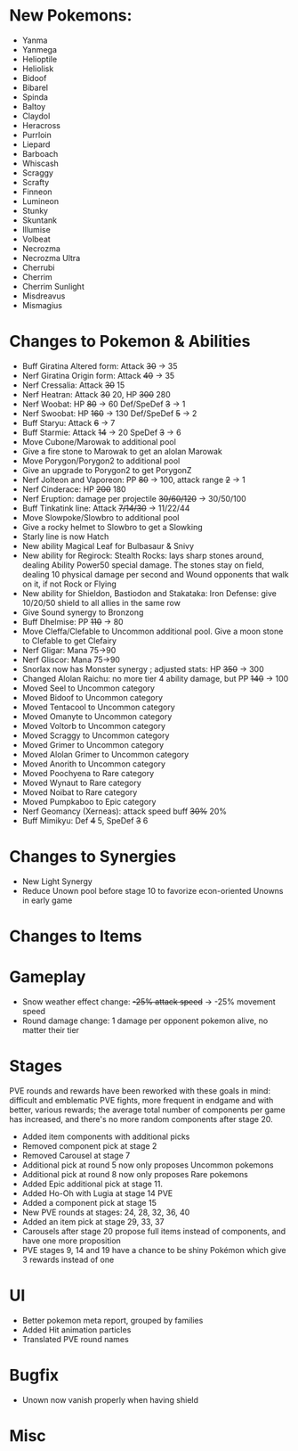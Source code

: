# New Pokemons:

- Yanma
- Yanmega
- Helioptile
- Heliolisk
- Bidoof
- Bibarel
- Spinda
- Baltoy
- Claydol
- Heracross
- Purrloin
- Liepard
- Barboach
- Whiscash
- Scraggy
- Scrafty
- Finneon
- Lumineon
- Stunky
- Skuntank
- Illumise
- Volbeat
- Necrozma
- Necrozma Ultra
- Cherrubi
- Cherrim
- Cherrim Sunlight
- Misdreavus
- Mismagius

# Changes to Pokemon & Abilities

- Buff Giratina Altered form: Attack ~~30~~ → 35
- Nerf Giratina Origin form: Attack ~~40~~ → 35
- Nerf Cressalia: Attack ~~30~~ 15
- Nerf Heatran: Attack ~~30~~ 20, HP ~~300~~ 280
- Nerf Woobat: HP ~~80~~ → 60 Def/SpeDef ~~3~~ → 1
- Nerf Swoobat: HP ~~160~~ → 130 Def/SpeDef ~~5~~ → 2
- Buff Staryu: Attack ~~6~~ → 7
- Buff Starmie: Attack ~~14~~ → 20 SpeDef ~~3~~ → 6
- Move Cubone/Marowak to additional pool
- Give a fire stone to Marowak to get an alolan Marowak
- Move Porygon/Porygon2 to additional pool
- Give an upgrade to Porygon2 to get PorygonZ
- Nerf Jolteon and Vaporeon: PP ~~80~~ → 100, attack range ~~2~~ → 1
- Nerf Cinderace: HP ~~200~~ 180
- Nerf Eruption: damage per projectile ~~30/60/120~~ → 30/50/100
- Buff Tinkatink line: Attack ~~7/14/30~~ → 11/22/44
- Move Slowpoke/Slowbro to additional pool
- Give a rocky helmet to Slowbro to get a Slowking
- Starly line is now Hatch
- New ability Magical Leaf for Bulbasaur & Snivy
- New ability for Regirock: Stealth Rocks: lays sharp stones around, dealing Ability Power50 special damage. The stones stay on field, dealing 10 physical damage per second and Wound opponents that walk on it, if not Rock or Flying
- New ability for Shieldon, Bastiodon and Stakataka: Iron Defense: give 10/20/50 shield to all allies in the same row
- Give Sound synergy to Bronzong
- Buff Dhelmise: PP ~~110~~ → 80
- Move Cleffa/Clefable to Uncommon additional pool. Give a moon stone to Clefable to get Clefairy
- Nerf Gligar: Mana 75→90
- Nerf Gliscor: Mana 75→90
- Snorlax now has Monster synergy ; adjusted stats: HP ~~350~~ → 300
- Changed Alolan Raichu: no more tier 4 ability damage, but PP ~~140~~ → 100
- Moved Seel to Uncommon category
- Moved Bidoof to Uncommon category
- Moved Tentacool to Uncommon category
- Moved Omanyte to Uncommon category
- Moved Voltorb to Uncommon category
- Moved Scraggy to Uncommon category
- Moved Grimer to Uncommon category
- Moved Alolan Grimer to Uncommon category
- Moved Anorith to Uncommon category
- Moved Poochyena to Rare category
- Moved Wynaut to Rare category
- Moved Noibat to Rare category
- Moved Pumpkaboo to Epic category
- Nerf Geomancy (Xerneas): attack speed buff ~~30%~~ 20%
- Buff Mimikyu: Def ~~4~~ 5, SpeDef ~~3~~ 6

# Changes to Synergies

- New Light Synergy
- Reduce Unown pool before stage 10 to favorize econ-oriented Unowns in early game

# Changes to Items

# Gameplay

- Snow weather effect change: ~~-25% attack speed~~ → -25% movement speed
- Round damage change: 1 damage per opponent pokemon alive, no matter their tier

# Stages

PVE rounds and rewards have been reworked with these goals in mind: difficult and emblematic PVE fights, more frequent in endgame and with better, various rewards; the average total number of components per game has increased, and there's no more random components after stage 20.

- Added item components with additional picks
- Removed component pick at stage 2
- Removed Carousel at stage 7
- Additional pick at round 5 now only proposes Uncommon pokemons
- Additional pick at round 8 now only proposes Rare pokemons
- Added Epic additional pick at stage 11.
- Added Ho-Oh with Lugia at stage 14 PVE
- Added a component pick at stage 15
- New PVE rounds at stages: 24, 28, 32, 36, 40
- Added an item pick at stage 29, 33, 37
- Carousels after stage 20 propose full items instead of components, and have one more proposition
- PVE stages 9, 14 and 19 have a chance to be shiny Pokémon which give 3 rewards instead of one

# UI

- Better pokemon meta report, grouped by families
- Added Hit animation particles
- Translated PVE round names

# Bugfix

- Unown now vanish properly when having shield

# Misc
